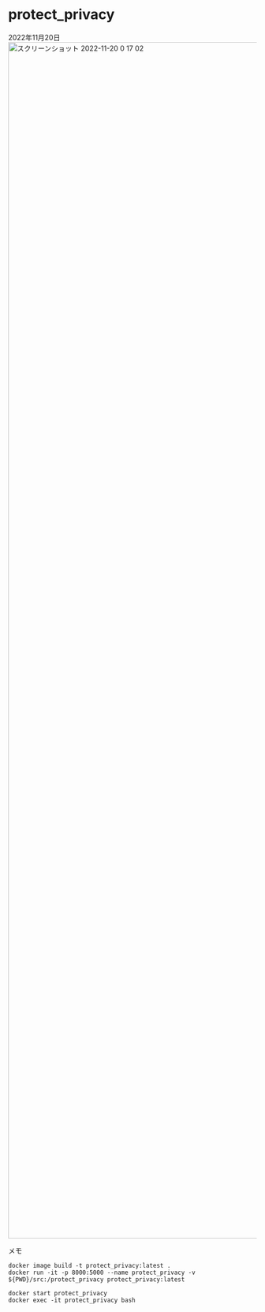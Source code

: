 # protect_privacy

2022年11月20日
<img width="2422" alt="スクリーンショット 2022-11-20 0 17 02" src="https://user-images.githubusercontent.com/43768044/202858859-0623f1af-7d4a-4a89-8193-32ac5a1bbddd.png">

メモ
```
docker image build -t protect_privacy:latest .
docker run -it -p 8000:5000 --name protect_privacy -v ${PWD}/src:/protect_privacy protect_privacy:latest

docker start protect_privacy
docker exec -it protect_privacy bash
```
